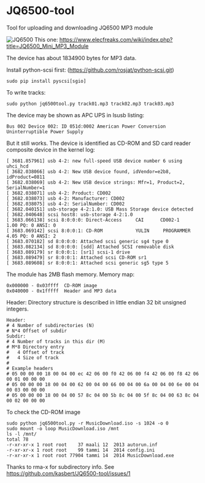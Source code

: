 # JQ6500-tool
Tool for uploading and downloading JQ6500 MP3 module

![JQ6500](img/JQ6500-module.jpg)
This one: https://www.elecfreaks.com/wiki/index.php?title=JQ6500_Mini_MP3_Module

The device has about 1834900 bytes for MP3 data.

Install python-scsi first: (https://github.com/rosjat/python-scsi.git)
```
sudo pip install pyscsi[sgio]
```

To write tracks:

```
sudo python jq6500tool.py track01.mp3 track02.mp3 track03.mp3
```

The device may be shown as APC UPS in lsusb listing:
```
Bus 002 Device 002: ID 051d:0002 American Power Conversion Uninterruptible Power Supply
```
But it still works.
The device is identified as CD-ROM and SD card reader composite device in the kernel log:

```
[ 3681.857961] usb 4-2: new full-speed USB device number 6 using uhci_hcd
[ 3682.038066] usb 4-2: New USB device found, idVendor=e2b8, idProduct=0811
[ 3682.038069] usb 4-2: New USB device strings: Mfr=1, Product=2, SerialNumber=1
[ 3682.038071] usb 4-2: Product: CD002
[ 3682.038073] usb 4-2: Manufacturer: CD002
[ 3682.038075] usb 4-2: SerialNumber: CD002
[ 3682.040151] usb-storage 4-2:1.0: USB Mass Storage device detected
[ 3682.040648] scsi host8: usb-storage 4-2:1.0
[ 3683.066138] scsi 8:0:0:0: Direct-Access     CAI      CD002-1          1.00 PQ: 0 ANSI: 0
[ 3683.069142] scsi 8:0:0:1: CD-ROM            YULIN     PROGRAMMER      4.05 PQ: 0 ANSI: 2
[ 3683.070182] sd 8:0:0:0: Attached scsi generic sg4 type 0
[ 3683.082134] sd 8:0:0:0: [sdd] Attached SCSI removable disk
[ 3683.089179] sr 8:0:0:1: [sr1] scsi-1 drive
[ 3683.089479] sr 8:0:0:1: Attached scsi CD-ROM sr1
[ 3683.089608] sr 8:0:0:1: Attached scsi generic sg5 type 5
```

The module has 2MB flash memory. Memory map:

```
0x000000 - 0x03ffff  CD-ROM image
0x040000 - 0x1fffff  Header and MP3 data
```

Header:
Directory structure is described in little endian 32 bit unsigned integers.
```
Header:
# 4 Number of subdirectories (N)
# N*4 Offset of subdir
Subdir:
# 4 Number of tracks in this dir (M)
# M*8 Directory entry
#   4 Offset of track
#   4 Size of track
#
# Example headers
# 05 00 00 00 18 00 04 00 ec 42 06 00 f0 42 06 00 f4 42 06 00 f8 42 06 00 01 00 00 00
# 05 00 00 00 18 00 04 00 62 00 04 00 66 00 04 00 6a 00 04 00 6e 00 04 00 03 00 00 00
# 05 00 00 00 18 00 04 00 57 8c 04 00 5b 8c 04 00 5f 8c 04 00 63 8c 04 00 02 00 00 00
```

To check the CD-ROM image

```
sudo python jq6500tool.py -r MusicDownload.iso -s 1024 -o 0
sudo mount -o loop MusicDownload.iso /mnt
ls -l /mnt/
total 78
-r-xr-xr-x 1 root root    37 maali 12  2013 autorun.inf
-r-xr-xr-x 1 root root    99 tammi 14  2014 config.ini
-r-xr-xr-x 1 root root 77904 tammi 14  2014 MusicDownload.exe
```

Thanks to rma-x for subdirectory info. See https://github.com/kasbert/JQ6500-tool/issues/1

